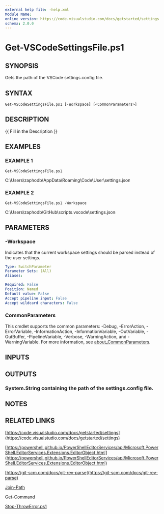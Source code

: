 ```yaml
---
external help file: -help.xml
Module Name:
online version: https://code.visualstudio.com/docs/getstarted/settings
schema: 2.0.0
---
```


# Get-VSCodeSettingsFile.ps1

## SYNOPSIS
Gets the path of the VSCode settings.config file.

## SYNTAX

```
Get-VSCodeSettingsFile.ps1 [-Workspace] [<CommonParameters>]
```

## DESCRIPTION
{{ Fill in the Description }}

## EXAMPLES

### EXAMPLE 1
```
Get-VSCodeSettingsFile.ps1
```

C:\Users\zaphodb\AppData\Roaming\Code\User\settings.json

### EXAMPLE 2
```
Get-VSCodeSettingsFile.ps1 -Workspace
```

C:\Users\zaphodb\GitHub\scripts\.vscode\settings.json

## PARAMETERS

### -Workspace
Indicates that the current workspace settings should be parsed instead of the user settings.

```yaml
Type: SwitchParameter
Parameter Sets: (All)
Aliases:

Required: False
Position: Named
Default value: False
Accept pipeline input: False
Accept wildcard characters: False
```

### CommonParameters
This cmdlet supports the common parameters: -Debug, -ErrorAction, -ErrorVariable, -InformationAction, -InformationVariable, -OutVariable, -OutBuffer, -PipelineVariable, -Verbose, -WarningAction, and -WarningVariable. For more information, see [about_CommonParameters](http://go.microsoft.com/fwlink/?LinkID=113216).

## INPUTS

## OUTPUTS

### System.String containing the path of the settings.config file.
## NOTES

## RELATED LINKS

[https://code.visualstudio.com/docs/getstarted/settings](https://code.visualstudio.com/docs/getstarted/settings)

[https://powershell.github.io/PowerShellEditorServices/api/Microsoft.PowerShell.EditorServices.Extensions.EditorObject.html](https://powershell.github.io/PowerShellEditorServices/api/Microsoft.PowerShell.EditorServices.Extensions.EditorObject.html)

[https://git-scm.com/docs/git-rev-parse](https://git-scm.com/docs/git-rev-parse)

[Join-Path]()

[Get-Command]()

[Stop-ThrowError.ps1]()

